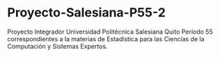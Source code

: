 # Proyecto-Salesiana-P55-2
Proyecto Integrador Universidad Politécnica Salesiana Quito Período 55 correspondientes a la materias de Estadística para las Ciencias de la Computación y Sistemas Expertos.
